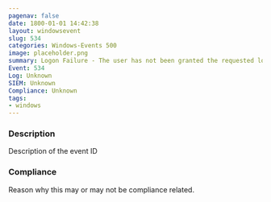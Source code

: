 ```yaml
---
pagenav: false
date: 1800-01-01 14:42:38
layout: windowsevent
slug: 534
categories: Windows-Events 500
image: placeholder.png
summary: Logon Failure - The user has not been granted the requested logon type at this machine
Event: 534
Log: Unknown
SIEM: Unknown
Compliance: Unknown
tags:
- windows
---
```


### Description

Description of the event ID

### Compliance

Reason why this may or may not be compliance related.
